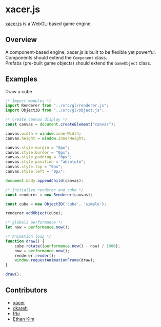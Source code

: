 # xacer.js

[xacer.js](https://github.com/ccaven/xacer.js) is a WebGL-based game engine.

## Overview
A component-based engine, xacer.js is built to be flexible yet powerful. <br>
Components should extend the `Component` class. <br>
Prefabs (pre-built game objects) should extend the `GameObject` class.

## Examples
Draw a cube
```js
/* Import modules */
import Renderer from "../src/gl/renderer.js";
import Object3D from "../src/gl/object.js";

/* Create canvas display */
const canvas = document.createElement("canvas");

canvas.width = window.innerWidth;
canvas.height = window.innerHeight;

canvas.style.margin = "0px";
canvas.style.border = "0px";
canvas.style.padding = "0px";
canvas.style.position = "absolute";
canvas.style.top = "0px";
canvas.style.left = "0px";

document.body.appendChild(canvas);

/* Initialize renderer and cube */
const renderer = new Renderer(canvas);

const cube = new Object3D('cube', 'simple');

renderer.addObject(cube);

/* globals performance */
let now = performance.now();

/* Animation loop */
function draw() {
	cube.rotate((performance.now() - now) / 1000);
	now = performance.now();
	renderer.render();
	window.requestAnimationFrame(draw);
}

draw();
```

## Contributors

 - [xacer](https://github.com/ccaven)
 - [dkareh](https://github.com/dkareh)
 - [Phi](https://github.com/Phi-001)
 - [Ethan Kim](https://github.com/EthanKim8683)


